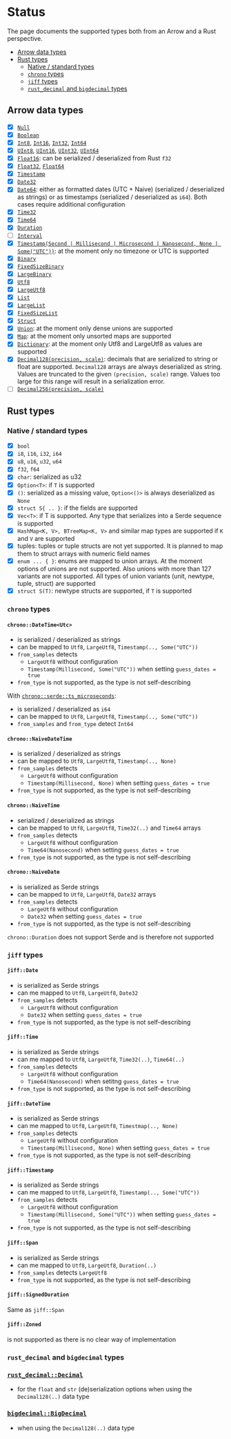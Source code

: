 # Status

The page documents the supported types both from an Arrow and a Rust perspective.

- [Arrow data types](#arrow-data-types)
- [Rust types](#rust-types)
  - [Native / standard types](#native--standard-types)
  - [`chrono` types](#chrono-types)
  - [`jiff` types](#jiff-types)
  - [`rust_decimal` and `bigdecimal` types](#rust_decimal-and-bigdecimal-types)

## Arrow data types

- [x] [`Null`](https://docs.rs/arrow/latest/arrow/datatypes/enum.DataType.html#variant.Null)
- [x] [`Boolean`](https://docs.rs/arrow/latest/arrow/datatypes/enum.DataType.html#variant.Boolean)
- [x] [`Int8`](https://docs.rs/arrow/latest/arrow/datatypes/enum.DataType.html#variant.Int8),
  [`Int16`](https://docs.rs/arrow/latest/arrow/datatypes/enum.DataType.html#variant.Int16),
  [`Int32`](https://docs.rs/arrow/latest/arrow/datatypes/enum.DataType.html#variant.Int32),
  [`Int64`](https://docs.rs/arrow/latest/arrow/datatypes/enum.DataType.html#variant.Int64)
- [x] [`UInt8`](https://docs.rs/arrow/latest/arrow/datatypes/enum.DataType.html#variant.UInt8),
  [`UInt16`](https://docs.rs/arrow/latest/arrow/datatypes/enum.DataType.html#variant.UInt16),
  [`UInt32`](https://docs.rs/arrow/latest/arrow/datatypes/enum.DataType.html#variant.UInt32),
  [`UInt64`](https://docs.rs/arrow/latest/arrow/datatypes/enum.DataType.html#variant.UInt64)
- [x] [`Float16`](https://docs.rs/arrow/latest/arrow/datatypes/enum.DataType.html#variant.Float16):
  can be serialized / deserialized from Rust `f32`
- [x] [`Float32`](https://docs.rs/arrow/latest/arrow/datatypes/enum.DataType.html#variant.Float32),
  [`Float64`](https://docs.rs/arrow/latest/arrow/datatypes/enum.DataType.html#variant.Float64)
- [x] [`Timestamp`](https://docs.rs/arrow/latest/arrow/datatypes/enum.DataType.html#variant.Timestamp)
- [x] [`Date32`](https://docs.rs/arrow/latest/arrow/datatypes/enum.DataType.html#variant.Date32)
- [x] [`Date64`](https://docs.rs/arrow/latest/arrow/datatypes/enum.DataType.html#variant.Date64):
  either as formatted dates (UTC + Naive) (serialized / deserialized as strings) or as timestamps
  (serialized / deserialized as `i64`). Both cases require additional configuration
- [x] [`Time32`](https://docs.rs/arrow/latest/arrow/datatypes/enum.DataType.html#variant.Time32)
- [x] [`Time64`](https://docs.rs/arrow/latest/arrow/datatypes/enum.DataType.html#variant.Time64)
- [x] [`Duration`](https://docs.rs/arrow/latest/arrow/datatypes/enum.DataType.html#variant.Duration)
- [ ] [`Interval`](https://docs.rs/arrow/latest/arrow/datatypes/enum.DataType.html#variant.Interval)
- [x] [`Timestamp(Second | Millisecond | Microsecond | Nanosecond, None | Some("UTC"))`](https://docs.rs/arrow/latest/arrow/datatypes/enum.DataType.html#variant.Timestamp):
  at the moment only no timezone or UTC is supported
- [x] [`Binary`](https://docs.rs/arrow/latest/arrow/datatypes/enum.DataType.html#variant.Binary)
- [x] [`FixedSizeBinary`](https://docs.rs/arrow/latest/arrow/datatypes/enum.DataType.html#variant.FixedSizedBinary)
- [x] [`LargeBinary`](https://docs.rs/arrow/latest/arrow/datatypes/enum.DataType.html#variant.LargeBinary)
- [x] [`Utf8`](https://docs.rs/arrow/latest/arrow/datatypes/enum.DataType.html#variant.Utf8)
- [x] [`LargeUtf8`](https://docs.rs/arrow/latest/arrow/datatypes/enum.DataType.html#variant.LargeUtf8)
- [x] [`List`](https://docs.rs/arrow/latest/arrow/datatypes/enum.DataType.html#variant.List)
- [x] [`LargeList`](https://docs.rs/arrow/latest/arrow/datatypes/enum.DataType.html#variant.LargeList)
- [x] [`FixedSizeList`](https://docs.rs/arrow/latest/arrow/datatypes/enum.DataType.html#variant.FixedSizeList)
- [x] [`Struct`](https://docs.rs/arrow/latest/arrow/datatypes/enum.DataType.html#variant.Struct)
- [x] [`Union`](https://docs.rs/arrow/latest/arrow/datatypes/enum.DataType.html#variant.Union):
  at the moment only dense unions are supported
- [x] [`Map`](https://docs.rs/arrow/latest/arrow/datatypes/enum.DataType.html#variant.Map):
  at the moment only unsorted maps are supported
- [x] [`Dictionary`](https://docs.rs/arrow/latest/arrow/datatypes/enum.DataType.html#variant.Dictionary):
  at the moment only Utf8 and LargeUtf8 as values are supported
- [x] [`Decimal128(precision, scale)`](https://docs.rs/arrow/latest/arrow/datatypes/enum.DataType.html#variant.Decimal128):
  decimals that are serialized to string or float are supported. `Decimal128`
  arrays are always deserialized as string. Values are truncated to the given
  `(precision, scale)` range. Values too large for this range will result in a
  serialization error.
- [ ] [`Decimal256(precision, scale)`](https://docs.rs/arrow/latest/arrow/datatypes/enum.DataType.html#variant.Decimal256)

## Rust types

### Native / standard types

- [x] `bool`
- [x] `i8`, `i16`, `i32`, `i64`
- [x] `u8`, `u16`, `u32`, `u64`
- [x] `f32`, `f64`
- [x] `char`: serialized as u32
- [x] `Option<T>`: if `T` is supported
- [x] `()`: serialized as a missing value, `Option<()>` is always deserialized
  as `None`
- [x] `struct S{ .. }`: if the fields are supported
- [x] `Vec<T>`: if T is supported. Any type that serializes into a Serde
  sequence is supported
- [x] `HashMap<K, V>, BTreeMap<K, V>` and similar map types are supported if `K`
  and `V` are supported
- [x] tuples: tuples or tuple structs are not yet supported. It is planned to
  map them to struct arrays with numeric field names
- [x] `enum ... { }`: enums are mapped to union arrays. At the moment options of
  unions are not supported. Also unions with more than 127 variants are not
  supported. All types of union variants (unit, newtype, tuple, struct) are
  supported
- [x] `struct S(T)`: newtype structs are supported, if `T` is supported

### `chrono` types

#### `chrono::DateTime<Utc>`

- is serialized / deserialized as strings
- can be mapped to `Utf8`, `LargeUtf8`, `Timestamp(.., Some("UTC"))`
- `from_samples` detects
  - `LargeUtf8` without configuration
  - `Timestamp(Millisecond, Some("UTC"))` when setting `guess_dates = true`
- `from_type` is not supported, as the type is not self-describing

With [`chrono::serde::ts_microseconds`][chrono-ts-microseconds]:

- is serialized / deserialized  as `i64`
- can be mapped to `Utf8`, `LargeUtf8`, `Timestamp(.., Some("UTC"))`
- `from_samples` and `from_type` detect `Int64`

#### `chrono::NaiveDateTime`

- is serialized / deserialized as strings
- can be mapped to `Utf8`, `LargeUtf8`, `Timestamp(.., None)`
- `from_samples` detects
  - `LargeUtf8` without configuration
  - `Timestamp(Millisecond, None)` when setting `guess_dates = true`
- `from_type` is not supported, as the type is not self-describing

#### `chrono::NaiveTime`

- serialized / deserialized as strings
- can be mapped to `Utf8`, `LargeUtf8`, `Time32(..)` and `Time64` arrays
- `from_samples` detects
  - `LargeUtf8` without configuration
  - `Time64(Nanosecond)` when setting `guess_dates = true`
- `from_type` is not supported, as the type is not self-describing

#### `chrono::NaiveDate`

- is serialized as Serde strings
- can be mapped to `Utf8`, `LargeUtf8`, `Date32` arrays
- `from_samples` detects
  - `LargeUtf8` without configuration
  - `Date32` when setting `guess_dates = true`
- `from_type` is not supported, as the type is not self-describing

`chrono::Duration` does not support Serde and is therefore not supported

###  `jiff` types

#### `jiff::Date`

- is serialized as Serde strings
- can me mapped to `Utf8`, `LargeUtf8`, `Date32`
- `from_samples` detects
  - `LargeUtf8` without configuration
  - `Date32` when setting `guess_dates = true`
- `from_type` is not supported, as the type is not self-describing

#### `jiff::Time`

- is serialized as Serde strings
- can me mapped to `Utf8`, `LargeUtf8`, `Time32(..)`, `Time64(..)`
- `from_samples` detects
  - `LargeUtf8` without configuration
  - `Time64(Nanosecond)` when setitng `guess_dates = true`
- `from_type` is not supported, as the type is not self-describing

#### `jiff::DateTime`

- is serialized as Serde strings
- can me mapped to `Utf8`, `LargeUtf8`, `Timestmap(.., None)`
- `from_samples` detects
  - `LargeUtf8` without configuration
  - `Timestamp(Millisecond, None)` when setting `guess_dates = true`
- `from_type` is not supported, as the type is not self-describing

#### `jiff::Timestamp`

- is serialized as Serde strings
- can me mapped to `Utf8`, `LargeUtf8`, `Timestamp(.., Some("UTC"))`
- `from_samples` detects
  - `LargeUtf8` without configuration
  - `Timestamp(Millisecond, Some("UTC"))` when setting  `guess_dates = true`
- `from_type` is not supported, as the type is not self-describing

#### `jiff::Span`

- is serialized as Serde strings
- can me mapped to `Utf8`, `LargeUtf8`, `Duration(..)`
- `from_samples` detects `LargeUtf8`
- `from_type` is not supported, as the type is not self-describing

#### `jiff::SignedDuration`

Same as `jiff::Span`

#### `jiff::Zoned`

is not supported as there is no clear way of implementation

###  `rust_decimal` and `bigdecimal` types

### [`rust_decimal::Decimal`][rust_decimal::Decimal]

- for the `float` and `str` (de)serialization options when using the `Decimal128(..)` data type

### [`bigdecimal::BigDecimal`][bigdecimal::BigDecimal]

- when using the `Decimal128(..)` data type

[chrono-ts-microseconds]: https://docs.rs/chrono/latest/chrono/serde/ts_microseconds/
[rust_decimal::Decimal]: https://docs.rs/rust_decimal/latest/rust_decimal/struct.Decimal.html
[bigdecimal::BigDecimal]: https://docs.rs/bigdecimal/0.4.2/bigdecimal/struct.BigDecimal.html
